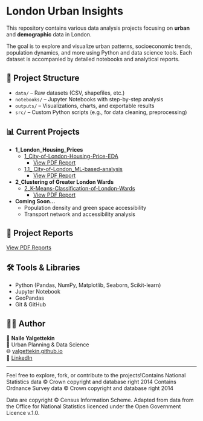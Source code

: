 # London Urban Insights

This repository contains various data analysis projects focusing on **urban** and **demographic** data in London.

The goal is to explore and visualize urban patterns, socioeconomic trends, population dynamics, and more using Python and data science tools. Each dataset is accompanied by detailed notebooks and analytical reports.

## 📁 Project Structure

- `data/` – Raw datasets (CSV, shapefiles, etc.)
- `notebooks/` – Jupyter Notebooks with step-by-step analysis
- `outputs/` – Visualizations, charts, and exportable results
- `src/` – Custom Python scripts (e.g., for data cleaning, preprocessing)

## 📊 Current Projects

- **1_London_Housing_Prices**
  - [1_City-of-London-Housing-Price-EDA](https://github.com/yalgettekin/london-urban-insights/blob/main/1_London_Housing_Prices/notebooks/1_City-of-London-Housing-Price-EDA.ipynb)
  	- [View PDF Report](https://github.com/yalgettekin/london-urban-insights/blob/main/1_London_Housing_Prices/outputs/1_City-of-London-Housing-Price-EDA.pdf)
  - [1.1_ City-of-London_ML-based-analysis](https://github.com/yalgettekin/london-urban-insights/blob/main/1_London_Housing_Prices/notebooks/1.1_%20City-of-London_ML-based-analysis.ipynb)
  	- [View PDF Report](https://github.com/yalgettekin/london-urban-insights/blob/main/1_London_Housing_Prices/outputs/1.1_%20City-of-London_ML-based-analysis.pdf)
- **2_Clustering of Greater London Wards**
  - [2_K-Means-Classification-of-London-Wards](https://github.com/yalgettekin/london-urban-insights/blob/main/2_K-Means-Classification-of-London-Wards/notebooks/2_K-Means-Classification-of-London-Wards.ipynb)
  	- [View PDF Report](https://github.com/yalgettekin/london-urban-insights/blob/main/2_K-Means-Classification-of-London-Wards/outputs/2_K-Means-Classification-of-London-Wards.pdf)
- **Coming Soon...**
  - Population density and green space accessibility
  - Transport network and accessibility analysis
## 📄 Project Reports
[View PDF Reports](https://github.com/yalgettekin/london-urban-insights/tree/main/outputs)

## 🛠️ Tools & Libraries

- Python (Pandas, NumPy, Matplotlib, Seaborn, Scikit-learn)
- Jupyter Notebook
- GeoPandas 
- Git & GitHub

## 🙋‍♂️ Author

👤 **Naile Yalgettekin**  
📌 Urban Planning & Data Science  
🌐 [yalgettekin.github.io](https://github.com/yalgettekin)  
💼 [LinkedIn](https://www.linkedin.com/in/naile-yalgettekin-2b8a43100/)

---

Feel free to explore, fork, or contribute to the projects!Contains National Statistics data © Crown copyright and database right 2014
Contains Ordnance Survey data © Crown copyright and database right 2014


Data are copyright © Census Information Scheme. Adapted from data from the Office for National Statistics licenced under the Open Government Licence v.1.0.
